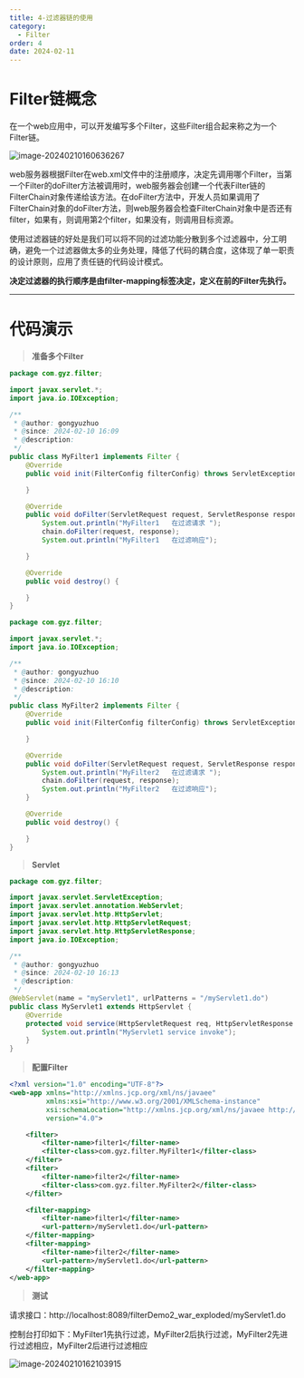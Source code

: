 ```yaml
---
title: 4-过滤器链的使用
category:
  - Filter
order: 4
date: 2024-02-11
---
```


<!-- more -->

# Filter链概念

在一个web应用中，可以开发编写多个Filter，这些Filter组合起来称之为一个Filter链。

![image-20240210160636267](https://studyimages.oss-cn-beijing.aliyuncs.com/img/FilterAndListener/202402/fa8d5b60cc7d60c1.png)

web服务器根据Filter在web.xml文件中的注册顺序，决定先调用哪个Filter，当第一个Filter的doFilter方法被调用时，web服务器会创建一个代表Filter链的FilterChain对象传递给该方法。在doFilter方法中，开发人员如果调用了FilterChain对象的doFilter方法，则web服务器会检查FilterChain对象中是否还有filter，如果有，则调用第2个filter，如果没有，则调用目标资源。

使用过滤器链的好处是我们可以将不同的过滤功能分散到多个过滤器中，分工明确，避免一个过滤器做太多的业务处理，降低了代码的耦合度，这体现了单一职责的设计原则，应用了责任链的代码设计模式。

**决定过滤器的执行顺序是由filter-mapping标签决定，定义在前的Filter先执行。**

---

# 代码演示

> **准备多个Filter**

```java
package com.gyz.filter;

import javax.servlet.*;
import java.io.IOException;

/**
 * @author: gongyuzhuo
 * @since: 2024-02-10 16:09
 * @description:
 */
public class MyFilter1 implements Filter {
    @Override
    public void init(FilterConfig filterConfig) throws ServletException {

    }

    @Override
    public void doFilter(ServletRequest request, ServletResponse response, FilterChain chain) throws IOException, ServletException {
        System.out.println("MyFilter1   在过滤请求 ");
        chain.doFilter(request, response);
        System.out.println("MyFilter1   在过滤响应");

    }

    @Override
    public void destroy() {

    }
}
```

```java
package com.gyz.filter;

import javax.servlet.*;
import java.io.IOException;

/**
 * @author: gongyuzhuo
 * @since: 2024-02-10 16:10
 * @description:
 */
public class MyFilter2 implements Filter {
    @Override
    public void init(FilterConfig filterConfig) throws ServletException {

    }

    @Override
    public void doFilter(ServletRequest request, ServletResponse response, FilterChain chain) throws IOException, ServletException {
        System.out.println("MyFilter2   在过滤请求 ");
        chain.doFilter(request, response);
        System.out.println("MyFilter2   在过滤响应");
    }

    @Override
    public void destroy() {

    }
}
```

> **Servlet**

```java
package com.gyz.filter;

import javax.servlet.ServletException;
import javax.servlet.annotation.WebServlet;
import javax.servlet.http.HttpServlet;
import javax.servlet.http.HttpServletRequest;
import javax.servlet.http.HttpServletResponse;
import java.io.IOException;

/**
 * @author: gongyuzhuo
 * @since: 2024-02-10 16:13
 * @description:
 */
@WebServlet(name = "myServlet1", urlPatterns = "/myServlet1.do")
public class MyServlet1 extends HttpServlet {
    @Override
    protected void service(HttpServletRequest req, HttpServletResponse resp) throws ServletException, IOException {
        System.out.println("MyServlet1 service invoke");
    }
}
```

> **配置Filter**

```xml
<?xml version="1.0" encoding="UTF-8"?>
<web-app xmlns="http://xmlns.jcp.org/xml/ns/javaee"
         xmlns:xsi="http://www.w3.org/2001/XMLSchema-instance"
         xsi:schemaLocation="http://xmlns.jcp.org/xml/ns/javaee http://xmlns.jcp.org/xml/ns/javaee/web-app_4_0.xsd"
         version="4.0">

    <filter>
        <filter-name>filter1</filter-name>
        <filter-class>com.gyz.filter.MyFilter1</filter-class>
    </filter>
    <filter>
        <filter-name>filter2</filter-name>
        <filter-class>com.gyz.filter.MyFilter2</filter-class>
    </filter>

    <filter-mapping>
        <filter-name>filter1</filter-name>
        <url-pattern>/myServlet1.do</url-pattern>
    </filter-mapping>
    <filter-mapping>
        <filter-name>filter2</filter-name>
        <url-pattern>/myServlet1.do</url-pattern>
    </filter-mapping>
</web-app>
```

> **测试**

请求接口：http://localhost:8089/filterDemo2_war_exploded/myServlet1.do

控制台打印如下：MyFilter1先执行过滤，MyFilter2后执行过滤，MyFilter2先进行过滤相应，MyFilter2后进行过滤相应

![image-20240210162103915](https://studyimages.oss-cn-beijing.aliyuncs.com/img/FilterAndListener/202402/a08d02038d69aeb9.png)